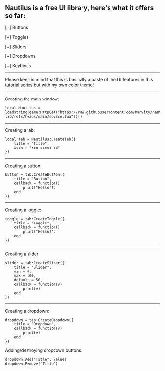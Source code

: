 Nautilus is a free UI library, here's what it offers so far:
------------------------------------------------------


  [+] Buttons
  
  [+] Toggles
  
  [+] Sliders
  
  [+] Dropdowns
  
  [+] Keybinds
  
  ------------------------------------------------------

Please keep in mind that this is basically a paste of the UI featured in this [tutorial series](https://www.youtube.com/watch?v=HQoukWZAfQk&list=PLPIdk8AY-0ybhxbzkv88ZGo7Hgxfx_qZD) but with my own color theme!

------------------------------------------------------

Creating the main window:

    local Nautilus = loadstring(game:HttpGet("https://raw.githubusercontent.com/Murvity/nautilus-lib/refs/heads/main/source.lua"))()

------------------------------------------------------

Creating a tab:

    local tab = Nautilus:CreateTab({
        title = "Title",
        icon = "rbx-asset-id"
    })

------------------------------------------------------

Creating a button:

    button = tab:CreateButton({
        title = "Button",
        callback = function()
            print("Hello"!)
        end
    })

------------------------------------------------------

Creating a toggle:

    toggle = tab:CreateToggle({
        title = "Toggle",
        callback = function()
            print("Hello!")
        end
    })

------------------------------------------------------

Creating a slider:

    slider = tab:CreateSlider({
        title = "Slider",
        min = 0,
        max = 100,
        default = 50,
        callback = function(v)
            print(v)
        end
    })

------------------------------------------------------

Creating a dropdown:

    dropdown = tab:CreateDropdown({
        title = "Dropdown",
        callback = function(v)
            print(v)
        end
    })

Adding/destroying dropdown buttons:

    dropdown:Add("Title", value)
    dropdown:Remove("Title")

    
